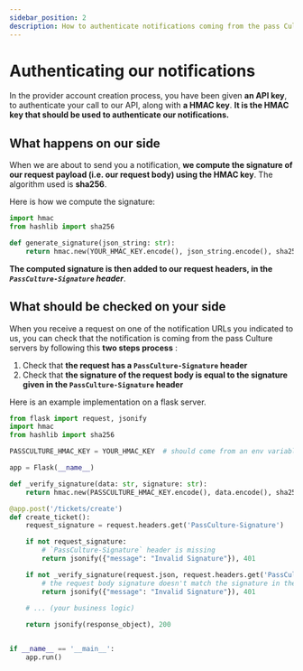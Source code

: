 ```yaml
---
sidebar_position: 2
description: How to authenticate notifications coming from the pass Culture application
---
```


# Authenticating our notifications

In the provider account creation process, you have been given **an API key**, to authenticate your call to our API, along with **a HMAC key**. 
**It is the HMAC key that should be used to authenticate our notifications.**

## What happens on our side

When we are about to send you a notification, **we compute the signature of our request payload (i.e. our request body) using the HMAC key**.
The algorithm used is **sha256**.

Here is how we compute the signature:
```python
import hmac
from hashlib import sha256

def generate_signature(json_string: str):
    return hmac.new(YOUR_HMAC_KEY.encode(), json_string.encode(), sha256).hexdigest()
```

**The computed signature is then added to our request headers, in the *`PassCulture-Signature` header***.

## What should be checked on your side

When you receive a request on one of the notification URLs you indicated to us, you can check that the notification is coming from the pass Culture servers by following this **two steps process** :

1. Check that **the request has a `PassCulture-Signature` header**
2. Check that **the signature of the request body is equal to the signature given in the `PassCulture-Signature` header**

Here is an example implementation on a flask server.

```python
from flask import request, jsonify
import hmac
from hashlib import sha256

PASSCULTURE_HMAC_KEY = YOUR_HMAC_KEY  # should come from an env variable

app = Flask(__name__)

def _verify_signature(data: str, signature: str):
    return hmac.new(PASSCULTURE_HMAC_KEY.encode(), data.encode(), sha256).hexdigest() ==  signature

@app.post('/tickets/create')
def create_ticket():
    request_signature = request.headers.get('PassCulture-Signature')

    if not request_signature:
        # `PassCulture-Signature` header is missing
        return jsonify({"message": "Invalid Signature"}), 401

    if not _verify_signature(request.json, request.headers.get('PassCulture-Signature')):
        # the request body signature doesn't match the signature in the `PassCulture-Signature` header
        return jsonify({"message": "Invalid Signature"}), 401
    
    # ... (your business logic)

    return jsonify(response_object), 200


if __name__ == '__main__':
    app.run()
```

